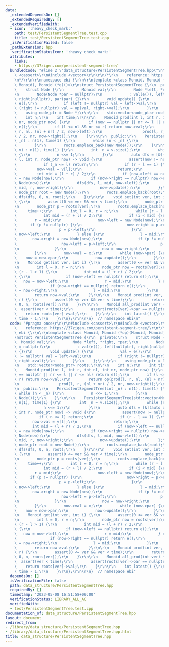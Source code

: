 ```yaml
---
data:
  _extendedDependsOn: []
  _extendedRequiredBy: []
  _extendedVerifiedWith:
  - icon: ':heavy_check_mark:'
    path: test/PersistentSegmentTree.test.cpp
    title: test/PersistentSegmentTree.test.cpp
  _isVerificationFailed: false
  _pathExtension: hpp
  _verificationStatusIcon: ':heavy_check_mark:'
  attributes:
    links:
    - https://37zigen.com/persistent-segment-tree/
  bundledCode: "#line 2 \"data_structure/PersistentSegmentTree.hpp\"\n\r\n#include\
    \ <cassert>\r\n#include <vector>\r\n\r\n/*\r\n    reference: https://37zigen.com/persistent-segment-tree/\r\
    \n*/\r\n\r\nnamespace ebi {\r\n\r\ntemplate <class Monoid, Monoid (*op)(Monoid,\
    \ Monoid), Monoid (*e)()>\r\nstruct PersistentSegmentTree {\r\n  private:\r\n\
    \    struct Node {\r\n        Monoid val;\r\n        Node *left, *right, *par;\r\
    \n        Node(Node *par = nullptr)\r\n            : val(e()), left(nullptr),\
    \ right(nullptr), par(par) {}\r\n        void update() {\r\n            val =\
    \ e();\r\n            if (left != nullptr) val = left->val;\r\n            if\
    \ (right != nullptr) val = op(val, right->val);\r\n        }\r\n    };\r\n\r\n\
    \    using node_ptr = Node *;\r\n\r\n    std::vector<node_ptr> roots;\r\n\r\n\
    \    int n;\r\n    int time;\r\n\r\n    Monoid prod(int l, int r, int nl, int\
    \ nr, node_ptr now) {\r\n        if (now == nullptr || nr <= l || r <= nl) return\
    \ e();\r\n        if (l <= nl && nr <= r) return now->val;\r\n        return op(prod(l,\
    \ r, nl, (nl + nr) / 2, now->left),\r\n                  prod(l, r, (nl + nr)\
    \ / 2, nr, now->right));\r\n    }\r\n\r\n  public:\r\n    PersistentSegmentTree(int\
    \ _n) : n(1), time(1) {\r\n        while (n < _n) {\r\n            n <<= 1;\r\n\
    \        }\r\n        roots.emplace_back(new Node());\r\n    }\r\n\r\n    PersistentSegmentTree(std::vector<Monoid>\
    \ v) : n(1), time(1) {\r\n        int _n = v.size();\r\n        while (n < _n)\
    \ {\r\n            n <<= 1;\r\n        }\r\n        auto dfs = [&](auto dfs, int\
    \ l, int r, node_ptr now) -> void {\r\n            assert(now != nullptr);\r\n\
    \            if (_n <= l) return;\r\n            if (r - l == 1) {\r\n       \
    \         now->val = v[l];\r\n                return;\r\n            }\r\n   \
    \         int mid = (l + r) / 2;\r\n            if (now->left == nullptr) now->left\
    \ = new Node(now);\r\n            if (now->right == nullptr) now->right = new\
    \ Node(now);\r\n            dfs(dfs, l, mid, now->left);\r\n            dfs(dfs,\
    \ mid, r, now->right);\r\n            now->update();\r\n        };\r\n       \
    \ node_ptr root = new Node();\r\n        roots.emplace_back(root);\r\n       \
    \ dfs(dfs, 0, n, root);\r\n    }\r\n\r\n    void set(int ver, int i, Monoid x)\
    \ {\r\n        assert(0 <= ver && ver < time);\r\n        node_ptr now = new Node();\r\
    \n        node_ptr p = roots[ver];\r\n        roots.emplace_back(now);\r\n   \
    \     time++;\r\n        int l = 0, r = n;\r\n        while (r - l > 1) {\r\n\
    \            int mid = (r + l) / 2;\r\n            if (i < mid) {\r\n        \
    \        r = mid;\r\n                now->left = new Node(now);\r\n          \
    \      if (p != nullptr) {\r\n                    now->right = p->right;\r\n \
    \                   p = p->left;\r\n                }\r\n                now =\
    \ now->left;\r\n            } else {\r\n                l = mid;\r\n         \
    \       now->right = new Node(now);\r\n                if (p != nullptr) {\r\n\
    \                    now->left = p->left;\r\n                    p = p->right;\r\
    \n                }\r\n                now = now->right;\r\n            }\r\n\
    \        }\r\n        now->val = x;\r\n        while (now->par) {\r\n        \
    \    now = now->par;\r\n            now->update();\r\n        }\r\n    }\r\n\r\
    \n    Monoid get(int ver, int i) {\r\n        assert(0 <= ver && ver < time);\r\
    \n        int l = 0, r = n;\r\n        node_ptr now = roots[ver];\r\n        while\
    \ (r - l > 1) {\r\n            int mid = (l + r) / 2;\r\n            if (i < mid)\
    \ {\r\n                if (now->left == nullptr) return e();\r\n             \
    \   now = now->left;\r\n                r = mid;\r\n            } else {\r\n \
    \               if (now->right == nullptr) return e();\r\n                now\
    \ = now->right;\r\n                l = mid;\r\n            }\r\n        }\r\n\
    \        return now->val;\r\n    }\r\n\r\n    Monoid prod(int ver, int l, int\
    \ r) {\r\n        assert(0 <= ver && ver < time);\r\n        return prod(l, r,\
    \ 0, n, roots[ver]);\r\n    }\r\n\r\n    Monoid all_prod(int ver) {\r\n      \
    \  assert(ver < time);\r\n        assert(roots[ver]->par == nullptr);\r\n    \
    \    return roots[ver]->val;\r\n    }\r\n\r\n    int latest() {\r\n        return\
    \ time - 1;\r\n    }\r\n};\r\n\r\n}  // namespace ebi\n"
  code: "#pragma once\r\n\r\n#include <cassert>\r\n#include <vector>\r\n\r\n/*\r\n\
    \    reference: https://37zigen.com/persistent-segment-tree/\r\n*/\r\n\r\nnamespace\
    \ ebi {\r\n\r\ntemplate <class Monoid, Monoid (*op)(Monoid, Monoid), Monoid (*e)()>\r\
    \nstruct PersistentSegmentTree {\r\n  private:\r\n    struct Node {\r\n      \
    \  Monoid val;\r\n        Node *left, *right, *par;\r\n        Node(Node *par\
    \ = nullptr)\r\n            : val(e()), left(nullptr), right(nullptr), par(par)\
    \ {}\r\n        void update() {\r\n            val = e();\r\n            if (left\
    \ != nullptr) val = left->val;\r\n            if (right != nullptr) val = op(val,\
    \ right->val);\r\n        }\r\n    };\r\n\r\n    using node_ptr = Node *;\r\n\r\
    \n    std::vector<node_ptr> roots;\r\n\r\n    int n;\r\n    int time;\r\n\r\n\
    \    Monoid prod(int l, int r, int nl, int nr, node_ptr now) {\r\n        if (now\
    \ == nullptr || nr <= l || r <= nl) return e();\r\n        if (l <= nl && nr <=\
    \ r) return now->val;\r\n        return op(prod(l, r, nl, (nl + nr) / 2, now->left),\r\
    \n                  prod(l, r, (nl + nr) / 2, nr, now->right));\r\n    }\r\n\r\
    \n  public:\r\n    PersistentSegmentTree(int _n) : n(1), time(1) {\r\n       \
    \ while (n < _n) {\r\n            n <<= 1;\r\n        }\r\n        roots.emplace_back(new\
    \ Node());\r\n    }\r\n\r\n    PersistentSegmentTree(std::vector<Monoid> v) :\
    \ n(1), time(1) {\r\n        int _n = v.size();\r\n        while (n < _n) {\r\n\
    \            n <<= 1;\r\n        }\r\n        auto dfs = [&](auto dfs, int l,\
    \ int r, node_ptr now) -> void {\r\n            assert(now != nullptr);\r\n  \
    \          if (_n <= l) return;\r\n            if (r - l == 1) {\r\n         \
    \       now->val = v[l];\r\n                return;\r\n            }\r\n     \
    \       int mid = (l + r) / 2;\r\n            if (now->left == nullptr) now->left\
    \ = new Node(now);\r\n            if (now->right == nullptr) now->right = new\
    \ Node(now);\r\n            dfs(dfs, l, mid, now->left);\r\n            dfs(dfs,\
    \ mid, r, now->right);\r\n            now->update();\r\n        };\r\n       \
    \ node_ptr root = new Node();\r\n        roots.emplace_back(root);\r\n       \
    \ dfs(dfs, 0, n, root);\r\n    }\r\n\r\n    void set(int ver, int i, Monoid x)\
    \ {\r\n        assert(0 <= ver && ver < time);\r\n        node_ptr now = new Node();\r\
    \n        node_ptr p = roots[ver];\r\n        roots.emplace_back(now);\r\n   \
    \     time++;\r\n        int l = 0, r = n;\r\n        while (r - l > 1) {\r\n\
    \            int mid = (r + l) / 2;\r\n            if (i < mid) {\r\n        \
    \        r = mid;\r\n                now->left = new Node(now);\r\n          \
    \      if (p != nullptr) {\r\n                    now->right = p->right;\r\n \
    \                   p = p->left;\r\n                }\r\n                now =\
    \ now->left;\r\n            } else {\r\n                l = mid;\r\n         \
    \       now->right = new Node(now);\r\n                if (p != nullptr) {\r\n\
    \                    now->left = p->left;\r\n                    p = p->right;\r\
    \n                }\r\n                now = now->right;\r\n            }\r\n\
    \        }\r\n        now->val = x;\r\n        while (now->par) {\r\n        \
    \    now = now->par;\r\n            now->update();\r\n        }\r\n    }\r\n\r\
    \n    Monoid get(int ver, int i) {\r\n        assert(0 <= ver && ver < time);\r\
    \n        int l = 0, r = n;\r\n        node_ptr now = roots[ver];\r\n        while\
    \ (r - l > 1) {\r\n            int mid = (l + r) / 2;\r\n            if (i < mid)\
    \ {\r\n                if (now->left == nullptr) return e();\r\n             \
    \   now = now->left;\r\n                r = mid;\r\n            } else {\r\n \
    \               if (now->right == nullptr) return e();\r\n                now\
    \ = now->right;\r\n                l = mid;\r\n            }\r\n        }\r\n\
    \        return now->val;\r\n    }\r\n\r\n    Monoid prod(int ver, int l, int\
    \ r) {\r\n        assert(0 <= ver && ver < time);\r\n        return prod(l, r,\
    \ 0, n, roots[ver]);\r\n    }\r\n\r\n    Monoid all_prod(int ver) {\r\n      \
    \  assert(ver < time);\r\n        assert(roots[ver]->par == nullptr);\r\n    \
    \    return roots[ver]->val;\r\n    }\r\n\r\n    int latest() {\r\n        return\
    \ time - 1;\r\n    }\r\n};\r\n\r\n}  // namespace ebi"
  dependsOn: []
  isVerificationFile: false
  path: data_structure/PersistentSegmentTree.hpp
  requiredBy: []
  timestamp: '2023-05-08 16:51:58+09:00'
  verificationStatus: LIBRARY_ALL_AC
  verifiedWith:
  - test/PersistentSegmentTree.test.cpp
documentation_of: data_structure/PersistentSegmentTree.hpp
layout: document
redirect_from:
- /library/data_structure/PersistentSegmentTree.hpp
- /library/data_structure/PersistentSegmentTree.hpp.html
title: data_structure/PersistentSegmentTree.hpp
---
```


